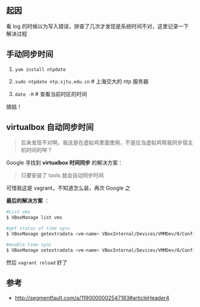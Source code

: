 ## 起因

看 log 的时候以为写入错误，排查了几次才发现是系统时间不对，这里记录一下解决过程

##  手动同步时间

1. `yum install ntpdate`

1. `sudo ntpdate ntp.sjtu.edu.cn`  # 上海交大的 ntp 服务器

1. `date -R`  # 查看当前时区的时间

搞掂！


## virtualbox 自动同步时间

> 后来发现不对啊，我这是在虚拟鸡里面使用，不是应当虚拟鸡帮我同步宿主机时间的咩？

Google 寻找到 __virtualbox 时间同步__ 的解决方案：

>  只要安装了 tools 就会自动同步时间

可惜我这是 vagrant，不知道怎么装，再次 Google 之

__最后的解决方案__ ：

```bash
#List vms
$ VBoxManage list vms

#get status of time sync
$ VBoxManage getextradata <vm-name> VBoxInternal/Devices/VMMDev/0/Config/GetHostTimeDisabled 

#enable time sync
$ VBoxManage setextradata <vm-name> VBoxInternal/Devices/VMMDev/0/Config/GetHostTimeDisabled 0

```
然后 `vagrant reload` 好了

## 参考
- <http://segmentfault.com/a/1190000002547183#articleHeader4>
